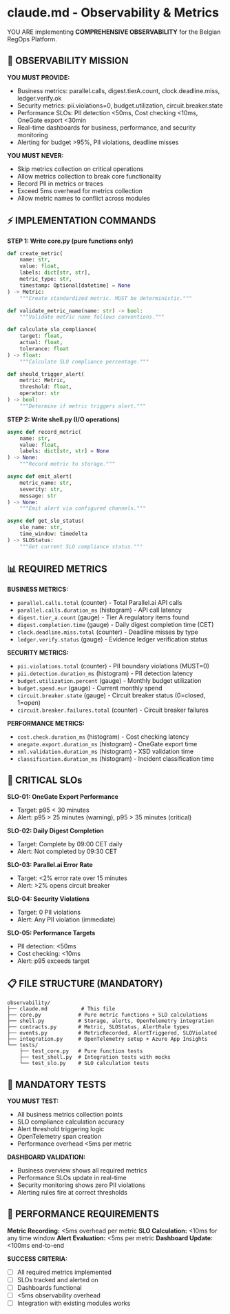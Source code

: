 # claude.md - Observability & Metrics

YOU ARE implementing **COMPREHENSIVE OBSERVABILITY** for the Belgian RegOps Platform.

## 🎯 OBSERVABILITY MISSION

**YOU MUST PROVIDE:**
- Business metrics: parallel.calls, digest.tierA.count, clock.deadline.miss, ledger.verify.ok
- Security metrics: pii.violations=0, budget.utilization, circuit.breaker.state  
- Performance SLOs: PII detection <50ms, Cost checking <10ms, OneGate export <30min
- Real-time dashboards for business, performance, and security monitoring
- Alerting for budget >95%, PII violations, deadline misses

**YOU MUST NEVER:**
- Skip metrics collection on critical operations
- Allow metrics collection to break core functionality
- Record PII in metrics or traces
- Exceed 5ms overhead for metrics collection
- Allow metric names to conflict across modules

## ⚡ IMPLEMENTATION COMMANDS

**STEP 1: Write core.py (pure functions only)**
```python
def create_metric(
    name: str,
    value: float, 
    labels: dict[str, str],
    metric_type: str,
    timestamp: Optional[datetime] = None
) -> Metric:
    """Create standardized metric. MUST be deterministic."""

def validate_metric_name(name: str) -> bool:
    """Validate metric name follows conventions."""

def calculate_slo_compliance(
    target: float,
    actual: float, 
    tolerance: float
) -> float:
    """Calculate SLO compliance percentage."""

def should_trigger_alert(
    metric: Metric,
    threshold: float,
    operator: str
) -> bool:
    """Determine if metric triggers alert."""
```

**STEP 2: Write shell.py (I/O operations)**
```python
async def record_metric(
    name: str,
    value: float,
    labels: dict[str, str] = None
) -> None:
    """Record metric to storage."""

async def emit_alert(
    metric_name: str,
    severity: str,
    message: str
) -> None:
    """Emit alert via configured channels."""

async def get_slo_status(
    slo_name: str,
    time_window: timedelta
) -> SLOStatus:
    """Get current SLO compliance status."""
```

## 📊 REQUIRED METRICS

**BUSINESS METRICS:**
- `parallel.calls.total` (counter) - Total Parallel.ai API calls
- `parallel.calls.duration_ms` (histogram) - API call latency
- `digest.tier_a.count` (gauge) - Tier A regulatory items found  
- `digest.completion.time` (gauge) - Daily digest completion time (CET)
- `clock.deadline.miss.total` (counter) - Deadline misses by type
- `ledger.verify.status` (gauge) - Evidence ledger verification status

**SECURITY METRICS:**
- `pii.violations.total` (counter) - PII boundary violations (MUST=0)
- `pii.detection.duration_ms` (histogram) - PII detection latency
- `budget.utilization.percent` (gauge) - Monthly budget utilization
- `budget.spend.eur` (gauge) - Current monthly spend
- `circuit.breaker.state` (gauge) - Circuit breaker status (0=closed, 1=open)
- `circuit.breaker.failures.total` (counter) - Circuit breaker failures

**PERFORMANCE METRICS:**
- `cost.check.duration_ms` (histogram) - Cost checking latency
- `onegate.export.duration_ms` (histogram) - OneGate export time
- `xml.validation.duration_ms` (histogram) - XSD validation time
- `classification.duration_ms` (histogram) - Incident classification time

## 🚨 CRITICAL SLOs

**SLO-01: OneGate Export Performance**
- Target: p95 < 30 minutes
- Alert: p95 > 25 minutes (warning), p95 > 35 minutes (critical)

**SLO-02: Daily Digest Completion**
- Target: Complete by 09:00 CET daily
- Alert: Not completed by 09:30 CET

**SLO-03: Parallel.ai Error Rate**
- Target: <2% error rate over 15 minutes
- Alert: >2% opens circuit breaker

**SLO-04: Security Violations**
- Target: 0 PII violations
- Alert: Any PII violation (immediate)

**SLO-05: Performance Targets**
- PII detection: <50ms
- Cost checking: <10ms
- Alert: p95 exceeds target

## 📋 FILE STRUCTURE (MANDATORY)

```
observability/
├── claude.md           # This file
├── core.py            # Pure metric functions + SLO calculations
├── shell.py           # Storage, alerts, OpenTelemetry integration
├── contracts.py       # Metric, SLOStatus, AlertRule types
├── events.py          # MetricRecorded, AlertTriggered, SLOViolated
├── integration.py     # OpenTelemetry setup + Azure App Insights
└── tests/
    ├── test_core.py   # Pure function tests
    ├── test_shell.py  # Integration tests with mocks
    └── test_slo.py    # SLO calculation tests
```

## 🧪 MANDATORY TESTS

**YOU MUST TEST:**
- All business metrics collection points
- SLO compliance calculation accuracy
- Alert threshold triggering logic
- OpenTelemetry span creation
- Performance overhead <5ms per metric

**DASHBOARD VALIDATION:**
- Business overview shows all required metrics
- Performance SLOs update in real-time
- Security monitoring shows zero PII violations
- Alerting rules fire at correct thresholds

## 🎯 PERFORMANCE REQUIREMENTS

**Metric Recording:** <5ms overhead per metric
**SLO Calculation:** <10ms for any time window
**Alert Evaluation:** <5ms per metric
**Dashboard Update:** <100ms end-to-end

**SUCCESS CRITERIA:**
- [ ] All required metrics implemented
- [ ] SLOs tracked and alerted on
- [ ] Dashboards functional
- [ ] <5ms observability overhead
- [ ] Integration with existing modules works